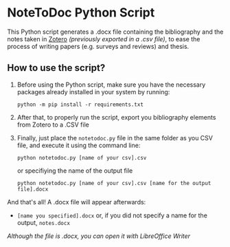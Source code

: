 # NoteToDoc Python Script
This Python script generates a .docx file containing the bibliography and the notes taken in [Zotero](https://www.zotero.org/) *(previously exported in a .csv file)*, to ease the process of writing papers (e.g. surveys and reviews) and thesis. 

## How to use the script?
1. Before using the Python script, make sure you have the necessary packages already installed in your system by running:
    
    `python -m pip install -r requirements.txt`

2. After that, to properly run the script, export you bibliography elements from Zotero to a .CSV file

3. Finally, just place the `notetodoc.py` file in the same folder as you CSV file, and execute it using the command line:
    
    `python notetodoc.py [name of your csv].csv `

    or specifiying the name of the output file

    `python notetodoc.py [name of your csv].csv [name for the output file].docx`

And that's all! A .docx file will appear afterwards:
* `[name you specified].docx` or, if you did not specify a name for the output, `notes.docx`


*Although the file is .docx, you can open it with LibreOffice Writer*
